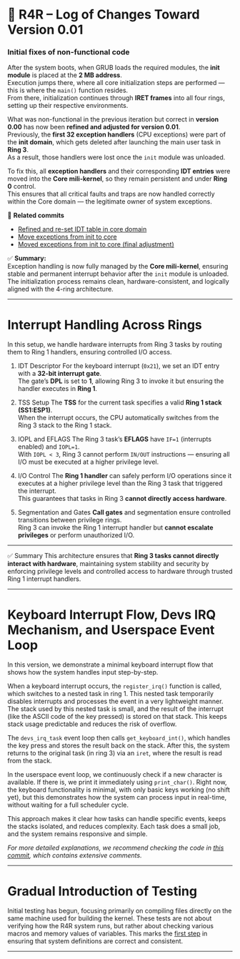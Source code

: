 # 🧩 R4R – Log of Changes Toward Version 0.01  
### Initial fixes of non-functional code

After the system boots, when GRUB loads the required modules, the **init module** is placed at the **2 MB address**.  
Execution jumps there, where all core initialization steps are performed — this is where the `main()` function resides.  
From there, initialization continues through **IRET frames** into all four rings, setting up their respective environments.

What was non-functional in the previous iteration but correct in **version 0.00** has now been **refined and adjusted for version 0.01**.  
Previously, the **first 32 exception handlers** (CPU exceptions) were part of the **init domain**, which gets deleted after launching the main user task in **Ring 3**.  
As a result, those handlers were lost once the `init` module was unloaded.

To fix this, all **exception handlers** and their corresponding **IDT entries** were moved into the **Core mili-kernel**, so they remain persistent and under **Ring 0** control.  
This ensures that all critical faults and traps are now handled correctly within the Core domain — the legitimate owner of system exceptions.

🔧 **Related commits**

- [Refined and re-set IDT table in core domain](https://github.com/isoux/R4R/commit/c82bd773846f8f7f80ccace168920f82bd9ab574)  
- [Move exceptions from init to core](https://github.com/isoux/R4R/commit/6ccb19e45cf7fd951d2be101dea93c4282b35533)  
- [Moved exceptions from init to core (final adjustment)](https://github.com/isoux/R4R/commit/1a74fcaf695dbe9bf25089eb746ea7bf40853542)


✅ **Summary:**  
Exception handling is now fully managed by the **Core mili-kernel**, ensuring stable and permanent interrupt behavior after the `init` module is unloaded.  
The initialization process remains clean, hardware-consistent, and logically aligned with the 4-ring architecture.

---

# Interrupt Handling Across Rings

In this setup, we handle hardware interrupts from Ring 3 tasks by routing them to Ring 1 handlers, ensuring controlled I/O access.

 1. IDT Descriptor
For the keyboard interrupt (`0x21`), we set an IDT entry with a **32-bit interrupt gate**.  
The gate’s **DPL** is set to **1**, allowing Ring 3 to invoke it but ensuring the handler executes in **Ring 1**.

 2. TSS Setup
The **TSS** for the current task specifies a valid **Ring 1 stack (SS1:ESP1)**.  
When the interrupt occurs, the CPU automatically switches from the Ring 3 stack to the Ring 1 stack.

 3. IOPL and EFLAGS
The Ring 3 task’s **EFLAGS** have `IF=1` (interrupts enabled) and `IOPL=1`.  
With `IOPL < 3`, Ring 3 cannot perform `IN/OUT` instructions — ensuring all I/O must be executed at a higher privilege level.

 4. I/O Control
The **Ring 1 handler** can safely perform I/O operations since it executes at a higher privilege level than the Ring 3 task that triggered the interrupt.  
This guarantees that tasks in Ring 3 **cannot directly access hardware**.

 5. Segmentation and Gates
**Call gates** and segmentation ensure controlled transitions between privilege rings.  
Ring 3 can invoke the Ring 1 interrupt handler but **cannot escalate privileges** or perform unauthorized I/O.

---

 ✅ Summary
This architecture ensures that **Ring 3 tasks cannot directly interact with hardware**, maintaining system stability and security by enforcing privilege levels and controlled access to hardware through trusted Ring 1 interrupt handlers.

---

# Keyboard Interrupt Flow, Devs IRQ Mechanism, and Userspace Event Loop

In this version, we demonstrate a minimal keyboard interrupt flow that shows how the system handles input step-by-step.

When a keyboard interrupt occurs, the `register_irq()` function is called, which switches to a nested task in ring 1. This nested task temporarily disables interrupts and processes the event in a very lightweight manner. The stack used by this nested task is small, and the result of the interrupt (like the ASCII code of the key pressed) is stored on that stack. This keeps stack usage predictable and reduces the risk of overflow.

The `devs_irq_task` event loop then calls `get_keyboard_int()`, which handles the key press and stores the result back on the stack. After this, the system returns to the original task (in ring 3) via an `iret`, where the result is read from the stack.

In the userspace event loop, we continuously check if a new character is available. If there is, we print it immediately using `print_char()`. Right now, the keyboard functionality is minimal, with only basic keys working (no shift yet), but this demonstrates how the system can process input in real-time, without waiting for a full scheduler cycle.

This approach makes it clear how tasks can handle specific events, keeps the stacks isolated, and reduces complexity. Each task does a small job, and the system remains responsive and simple.

_For more detailed explanations, we recommend checking the code in [this commit](https://github.com/isoux/R4R/commit/47c3addedd383e8acc33ac5b51d3d9900a326f6d), which contains extensive comments._

---

# Gradual Introduction of Testing

Initial testing has begun, focusing primarily on compiling files directly on the same machine used for building the kernel. These tests are not about verifying how the R4R system runs, but rather about checking various macros and memory values of variables. This marks the [first step](https://github.com/isoux/R4R/commit/209547f0b297e483ebdec81bfeb111238d52fe53) in ensuring that system definitions are correct and consistent.

---



